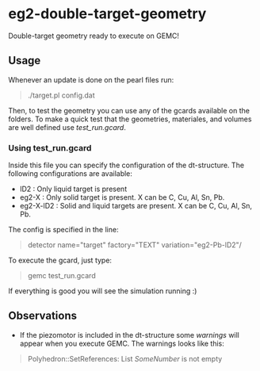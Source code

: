 # eg2-double-target-geometry
Double-target geometry ready to execute on GEMC!

## Usage
Whenever an update is done on the pearl files run:
>./target.pl config.dat

Then, to test the geometry you can use any of the gcards available on the folders. To make a quick test that the geometries, materiales, and volumes are well defined use *test_run.gcard*.

### Using test_run.gcard
Inside this file you can specify the configuration of the dt-structure. The following configurations are available:
- lD2       : Only liquid target is present
- eg2-X     : Only solid target is present. X can be C, Cu, Al, Sn, Pb.
- eg2-X-lD2 : Solid and liquid targets are present. X can be C, Cu, Al, Sn, Pb.

The config is specified in the line:
> detector name="target"         factory="TEXT" variation="eg2-Pb-lD2"/

To execute the gcard, just type:
> gemc test_run.gcard

If everything is good you will see the simulation running :)
## Observations
- If the piezomotor is included in the dt-structure some *warnings* will appear when you execute GEMC. The warnings looks like this:
>Polyhedron::SetReferences: List *SomeNumber* is not empty
